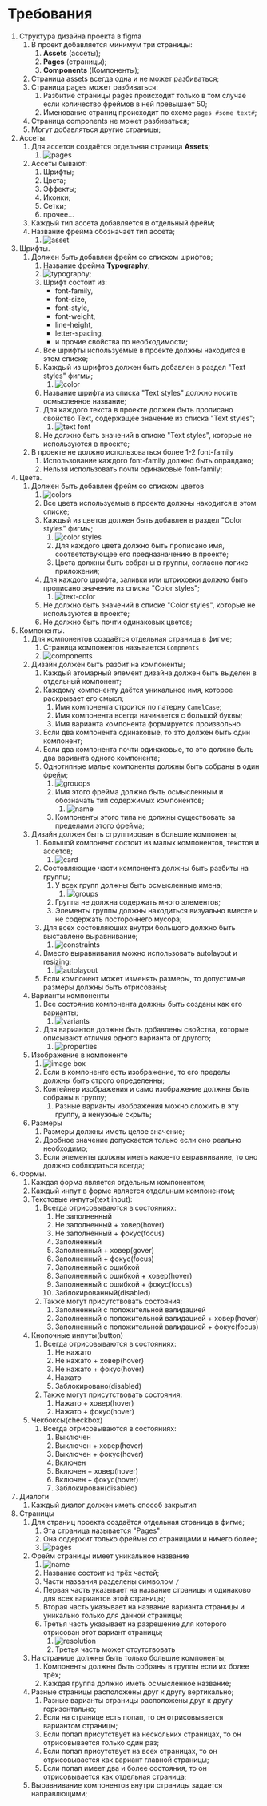 # Требования

1. Структура дизайна проекта в figma
    1. В проект добавляется минимум три страницы:
        1. **Assets** (ассеты);
        2. **Pages** (страницы);
        3. **Components** (Компоненты);
    2. Страница assets всегда одна и не может разбиваться;
    3. Страница pages может разбиваться:
        1. Разбитие страницы pages происходит только в том случае если количество фреймов в ней превышает 50; 
        2. Именование страниц происходит по схеме ```pages #some text#```;
    4. Страница components не может разбиваться;
    5. Могут добавляться другие страницы;  
2. Ассеты.
    1. Для ассетов создаётся отдельная страница **Assets**;
        1. ![pages](img/pages.png)
    2. Ассеты бывают:
        1. Шрифты;
        2. Цвета;
        3. Эффекты;
        4. Иконки;
        5. Сетки;
        6. прочее...
    3. Каждый тип ассета добавляется в отдельный фрейм;
    4. Название фрейма обозначает тип ассета;
        1. ![asset](img/asset_frame.png)
3. Шрифты.
    1. Должен быть добавлен фрейм со списком шрифтов;
        1. Название фрейма **Typography**; 
        2. ![typography](img/typography.png);
        3. Шрифт состоит из:
            * font-family,
            * font-size,
            * font-style,
            * font-weight,
            * line-height,
            * letter-spacing,
            * и прочие свойства по необходимости;
        4. Все шрифты используемые в проекте должны находится в этом списке;
        5. Каждый из шрифтов должен быть добавлен в раздел "Text styles" фигмы;
            1. ![color](img/text-styles.png)
        6. Название шрифта из списка "Text styles" должно носить осмысленное название;
        7. Для каждого текста в проекте должен быть прописано свойство Text, содержащее значение из списка "Text styles";
            1. ![text font](img/text-font.png)
        8. Не должно быть значений в списке "Text styles", которые не используются в проекте;
    2. В проекте не должно использоваться более 1-2 font-family
        1. Использование каждого font-family должно быть оправдано;
        2. Нельзя использовать почти одинаковые font-family;
4. Цвета.
    1. Должен быть добавлен фрейм со списком цветов
        1. ![colors](img/colors.png)
        2. Все цвета используемые в проекте должны находится в этом списке;
        3. Каждый из цветов должен быть добавлен в раздел "Color styles" фигмы;
            1. ![color styles](img/color-styles.png)
            2. Для каждого цвета должно быть прописано имя, соответствующее его предназначению в проекте;
            3. Цвета должны быть собраны в группы, согласно логике приложения;
        4. Для каждого шрифта, заливки или штриховки должно быть прописано значение из списка "Color styles";
            1. ![text-color](img/text-color.png)
        5. Не должно быть значений в списке "Color styles", которые не используются в проекте;
        6. Не должно быть почти одинаковых цветов;
5. Компоненты.
    1. Для компонентов создаётся отдельная страница в фигме;
        1. Страница компонентов называется ```Compnents```
        2. ![components](img/component_page.png)
    2. Дизайн должен быть разбит на компоненты;
        1. Каждый атомарный элемент дизайна должен быть выделен в отдельный компонент;
        2. Каждому компоненту даётся уникальное имя, которое раскрывает его смысл;
            1. Имя компонента строится по патерну ```CamelCase```;
            2. Имя компонента всегда начинается с большой буквы;
            3. Имя варианта компонента формируется произвольно
        3. Если два компонента одинаковые, то это должен быть один компонент;
        4. Если два компонента почти одинаковые, то это должно быть два варианта одного компонента;
        5. Однотипные малые компоненты должны быть собраны в один фрейм;
            1. ![grouops](img/FABs.png)
            2. Имя этого фрейма должно быть осмысленным и обозначать тип содержимых компонентов;
                1. ![name](img/frame_name.png)
            3. Компоненты этого типа не должны существовать за пределами этого фрейма;
    3. Дизайн должен быть сгруппирован в большие компоненты;
        1. Большой компонент состоит из малых компонентов, текстов и ассетов;
            1. ![card](img/item_card.png)
        2. Состовляющие части компонента должны быть разбиты на группы;
            1. У всех групп должны быть осмысленные имена;
                1. ![groups](img/component_groups.png)
            2. Группа не должна содержать много элементов;
            3. Элементы группы должны находиться визуально вместе и не содержать постороннего мусора;
        3. Для всех состовляюших внутри большого должно быть выставлено выравнивание;
            1. ![constraints](img/constraints.png)
        4. Вместо выравнивания можно использовать autolayout и resizing;
            1. ![autolayout](img/autolayout.png)
        5. Если компонент может изменять размеры, то допустимые размеры должны быть отрисованы;
    4. Варианты компоненты
        1. Все состояние компонента должны быть созданы как его варианты;
            1. ![variants](img/variants.png)
        2. Для вариантов должны быть добавлены свойства, которые описывают отличия одного варианта от другого;
            1. ![properties](img/variant_properties.png)
    5. Изображение в компоненте
        1. ![image box](img/image_box.png)
        2. Если в компоненте есть изображение, то его пределы должны быть строго определенны;
        3. Контейнер изображения и само изображение должны быть собраны в группу;
            1. Разные варианты изображения можно сложить в эту группу, а ненужные скрыть;
    6. Размеры
        1. Размеры должны иметь целое значение;
        2. Дробное значение допускается только если оно реально необходимо;
        3. Если элементы должны иметь какое-то выравнивание, то оно должно соблюдаться всегда;
6. Формы.
    1. Каждая форма является отдельным компонентом;
    2. Каждый инпут в форме является отдельным компонентом;
    3. Текстовые инпуты(text input):
        1. Всегда отрисовываются в состояниях:
            1. Не заполненный
            2. Не заполненный + ховер(hover)
            3. Не заполненный + фокус(focus)
            4. Заполненный
            5. Заполненный + ховер(gover)
            6. Заполненный + фокус(focus)
            7. Заполненный с ошибкой
            8. Заполненный с ошибкой + ховер(hover)
            9. Заполненный с ошибкой + фокус(focus)
            10. Заблокированный(disabled)
        2. Также могут присутствовать состояния:
            1. Заполненный с положительной валидацией
            2. Заполненный с положительной валидацией + ховер(hover)
            3. Заполненный с положительной валидацией + фокус(focus)
    4. Кнопочные инпуты(button)
        1. Всегда отрисовываются в состояниях:
            1. Не нажато
            2. Не нажато + ховер(hover)
            3. Не нажато + фокус(hover)
            4. Нажато
            5. Заблокировано(disabled)
        2. Также могут присутствовать состояния:
            1. Нажато + ховер(hover)
            2. Нажато + фокус(hover)
    5. Чекбоксы(checkbox)
        1. Всегда отрисовываются в состояниях:
            1. Выключен
            2. Выключен + ховер(hover)
            3. Выключен + фокус(hover)
            4. Включен
            5. Включен + ховер(hover)
            6. Включен + фокус(hover)
            7. Заблокирован(disabled)
7. Диалоги
    1. Каждый диалог должен иметь способ закрытия
8. Страницы
    1. Для страниц проекта создаётся отдельная страница в фигме;
        1. Эта страница называется "Pages";
        2. Она содержит только фреймы со страницами и ничего более;
        3. ![pages](img/pages-page.png)
    2. Фрейм страницы имеет уникальное название
        1. ![name](img/page_name.png)
        2. Название состоит из трёх частей;
        3. Части названия разделены символом ```/```
        4. Первая часть указывает на название страницы и одинаково для всех вариантов этой страницы;
        5. Вторая часть указывает на название варианта страницы и уникально только для данной страницы;
        6. Третья часть указывает на разрешение для которого отрисован этот вариант страницы;
            1. ![resolution](img/page_name_with_resolution.png)
            2. Третья часть может отсутствовать
    3. На странице должны быть только большие компоненты;
        1. Компоненты должны быть собраны в группы если их более трёх;
        2. Каждая группа должно иметь осмысленное название;
    4. Разные страницы расположены друг к другу вертикально;
        1. Разные варианты страницы расположены друг к другу горизонтально;
        2. Если на странице есть попап, то он отрисовывается вариантом страницы;
        3. Если попап присутствует на нескольких страницах, то он отрисовывается только один раз;
        4. Если попап присутствует на всех страницах, то он отрисовывается как вариант главной страницы;
        5. Если попап имеет два и более состояния, то он отрисовывается как отдельная страница;
    5. Выравнивание компонентов внутри страницы задается направлющими;
